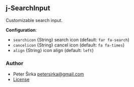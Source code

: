 ## j-SearchInput

Customizable search input.

__Configuration__:

- `searchicon` {String} search icon (default: `far fa-search`)
- `cancelicon` {String} cancel icon (default: `fa fa-times`)
- `align` {String} icon align (default: `left`)

### Author

- Peter Širka <petersirka@gmail.com>
- [License](https://www.totaljs.com/license/)